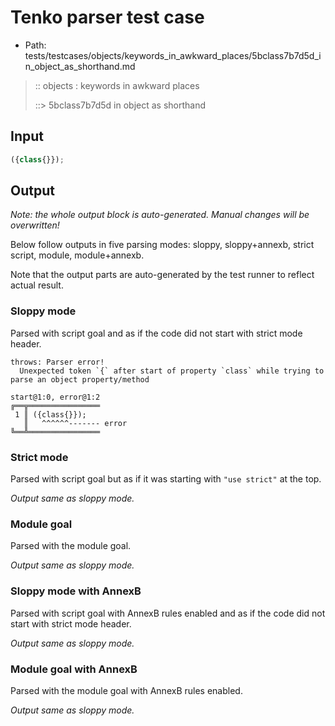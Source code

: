 # Tenko parser test case

- Path: tests/testcases/objects/keywords_in_awkward_places/5bclass7b7d5d_in_object_as_shorthand.md

> :: objects : keywords in awkward places
>
> ::> 5bclass7b7d5d in object as shorthand

## Input

`````js
({class{}});
`````

## Output

_Note: the whole output block is auto-generated. Manual changes will be overwritten!_

Below follow outputs in five parsing modes: sloppy, sloppy+annexb, strict script, module, module+annexb.

Note that the output parts are auto-generated by the test runner to reflect actual result.

### Sloppy mode

Parsed with script goal and as if the code did not start with strict mode header.

`````
throws: Parser error!
  Unexpected token `{` after start of property `class` while trying to parse an object property/method

start@1:0, error@1:2
╔══╦════════════════
 1 ║ ({class{}});
   ║   ^^^^^^------- error
╚══╩════════════════

`````

### Strict mode

Parsed with script goal but as if it was starting with `"use strict"` at the top.

_Output same as sloppy mode._

### Module goal

Parsed with the module goal.

_Output same as sloppy mode._

### Sloppy mode with AnnexB

Parsed with script goal with AnnexB rules enabled and as if the code did not start with strict mode header.

_Output same as sloppy mode._

### Module goal with AnnexB

Parsed with the module goal with AnnexB rules enabled.

_Output same as sloppy mode._
